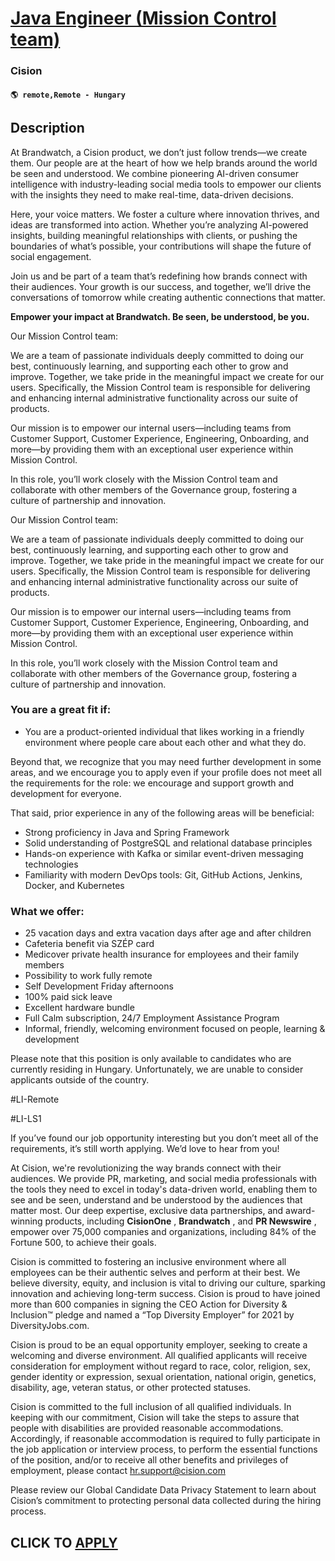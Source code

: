 # [Java Engineer (Mission Control team)](https://www.remotewlb.com/apply/java-engineer-mission-control-team)  
### Cision  
#### `🌎 remote,Remote - Hungary`  

## Description

At Brandwatch, a Cision product, we don’t just follow trends—we create them. Our people are at the heart of how we help brands around the world be seen and understood. We combine pioneering AI-driven consumer intelligence with industry-leading social media tools to empower our clients with the insights they need to make real-time, data-driven decisions.

  

Here, your voice matters. We foster a culture where innovation thrives, and ideas are transformed into action. Whether you’re analyzing AI-powered insights, building meaningful relationships with clients, or pushing the boundaries of what’s possible, your contributions will shape the future of social engagement.

  

Join us and be part of a team that’s redefining how brands connect with their audiences. Your growth is our success, and together, we’ll drive the conversations of tomorrow while creating authentic connections that matter.

  

 **Empower your impact at Brandwatch. Be seen, be understood, be you.**

  

Our Mission Control team:

We are a team of passionate individuals deeply committed to doing our best, continuously learning, and supporting each other to grow and improve. Together, we take pride in the meaningful impact we create for our users. Specifically, the Mission Control team is responsible for delivering and enhancing internal administrative functionality across our suite of products.

Our mission is to empower our internal users—including teams from Customer Support, Customer Experience, Engineering, Onboarding, and more—by providing them with an exceptional user experience within Mission Control.

In this role, you’ll work closely with the Mission Control team and collaborate with other members of the Governance group, fostering a culture of partnership and innovation.

  

Our Mission Control team:

We are a team of passionate individuals deeply committed to doing our best, continuously learning, and supporting each other to grow and improve. Together, we take pride in the meaningful impact we create for our users. Specifically, the Mission Control team is responsible for delivering and enhancing internal administrative functionality across our suite of products.

Our mission is to empower our internal users—including teams from Customer Support, Customer Experience, Engineering, Onboarding, and more—by providing them with an exceptional user experience within Mission Control.

In this role, you’ll work closely with the Mission Control team and collaborate with other members of the Governance group, fostering a culture of partnership and innovation.

  

### You are a great fit if:

* You are a product-oriented individual that likes working in a friendly environment where people care about each other and what they do. 

Beyond that, we recognize that you may need further development in some areas, and we encourage you to apply even if your profile does not meet all the requirements for the role: we encourage and support growth and development for everyone.

That said, prior experience in any of the following areas will be beneficial:

* Strong proficiency in Java and Spring Framework 
* Solid understanding of PostgreSQL and relational database principles 
* Hands-on experience with Kafka or similar event-driven messaging technologies 
* Familiarity with modern DevOps tools: Git, GitHub Actions, Jenkins, Docker, and Kubernetes 

  

### What we offer:

* 25 vacation days and extra vacation days after age and after children
* Cafeteria benefit via SZÉP card
* Medicover private health insurance for employees and their family members
* Possibility to work fully remote
* Self Development Friday afternoons 
* 100% paid sick leave
* Excellent hardware bundle
* Full Calm subscription, 24/7 Employment Assistance Program
* Informal, friendly, welcoming environment focused on people, learning & development

  

Please note that this position is only available to candidates who are currently residing in Hungary. Unfortunately, we are unable to consider applicants outside of the country.

  

#LI-Remote

#LI-LS1

  

If you’ve found our job opportunity interesting but you don’t meet all of the requirements, it’s still worth applying. We’d love to hear from you!

  

At Cision, we're revolutionizing the way brands connect with their audiences. We provide PR, marketing, and social media professionals with the tools they need to excel in today's data-driven world, enabling them to see and be seen, understand and be understood by the audiences that matter most. Our deep expertise, exclusive data partnerships, and award-winning products, including **CisionOne** , **Brandwatch** , and **PR Newswire** , empower over 75,000 companies and organizations, including 84% of the Fortune 500, to achieve their goals.

  

Cision is committed to fostering an inclusive environment where all employees can be their authentic selves and perform at their best. We believe diversity, equity, and inclusion is vital to driving our culture, sparking innovation and achieving long-term success. Cision is proud to have joined more than 600 companies in signing the CEO Action for Diversity & Inclusion™ pledge and named a “Top Diversity Employer” for 2021 by DiversityJobs.com.

Cision is proud to be an equal opportunity employer, seeking to create a welcoming and diverse environment. All qualified applicants will receive consideration for employment without regard to race, color, religion, sex, gender identity or expression, sexual orientation, national origin, genetics, disability, age, veteran status, or other protected statuses.

  

Cision is committed to the full inclusion of all qualified individuals. In keeping with our commitment, Cision will take the steps to assure that people with disabilities are provided reasonable accommodations. Accordingly, if reasonable accommodation is required to fully participate in the job application or interview process, to perform the essential functions of the position, and/or to receive all other benefits and privileges of employment, please contact hr.support@cision.com

Please review our Global Candidate Data Privacy Statement to learn about Cision’s commitment to protecting personal data collected during the hiring process.

  
## CLICK TO [APPLY](https://www.remotewlb.com/apply/java-engineer-mission-control-team)

